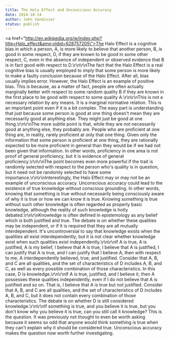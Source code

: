 ```yaml
---
title: The Halo Effect and Unconscious Accuracy
date: 2014-10-14
author: John Vandivier
status: publish
---
```


<a href=\"http://en.wikipedia.org/w/index.php?title=Halo_effect&amp;oldid=628757205\">The Halo Effect</a> is a cognitive bias in which a person, A, is more likely to believe that another person, B, is good in some respect, D, if they are known to be good in some other respect, C, even in the absence of independent or observed evidence that B is in fact good with respect to D.\r\n\r\nThe fact that the Halo Effect is a real cognitive bias is usually employed to imply that some person is more likely to make a faulty conclusion because of the Halo Effect. After all, bias usually implies error. However, the Halo Effect is an example of positive bias. This is because, as a matter of fact, people are often actually marginally better with respect to some random quality B if they are known in the first place to be good with respect to some quality A.\r\n\r\nThis is not a necessary relation by any means. It is a marginal normative relation. This is an important point even if it is a bit complex. The easy part is understanding that just because some person is good at one thing doesn't mean they are necessarily good at anything else. They might just be good at one thing.\r\n\r\nThe more subtle point is that, while they are not necessarily good at anything else, they probably are. People who are proficient at one thing are, in reality, rarely proficient at only that one thing. Given only the information that some person is proficient at one thing, they are rationally expected to be more proficient in general than they would be if we had not been given that information. In other words, proficiency in one area is not proof of general proficiency, but it is evidence of general proficiency.\r\n\r\nThe point becomes even more powerful if the trait is randomly selected with respect to the person who's quality is in question, but it need not be randomly selected to have some importance.\r\n\r\nInterestingly, the Halo Effect may or may not be an example of unconscious accuracy. Unconscious accuracy could lead to the existence of true knowledge without conscious grounding. In other words, knowing that something is true without necessarily being consciously aware of why it is true or how we can know it is true. Knowing something is true without such other knowledge is often regarded as properly basic knowledge, although the reality of such knowledge is hotly debated.\r\n\r\nKnowledge is often defined in epistemology as any belief which is both justified and true. The debate is on whether these qualities may be independent, or if it is required that they are all mutually interdependent. It's uncontroversial to say that knowledge exists when the qualities all exist interdependently, but it is not clear whether knowledge exist when such qualities exist independently.\r\n\r\nIf A is true, A is justified, A is my belief, I believe that A is true, I believe that A is justified, I can justify that A is true, and I can justify that I believe A, then with respect to me, A interdependently believed, true, and justified. Consider that A, B, and C are all qualities, and the set of characteristics of D includes A, B, and C, as well as every possible combination of those characteristics. In this case, D is knowledge.\r\n\r\nIf A is true, justified, and I believe it, then A possesses these qualities independently, even if I do not believe that A is justified and so on. That is, I believe that A is true but not justified. Consider that A, B, and C are all qualities, and the set of characteristics of D includes A, B, and C, but it does not contain every combination of those characteristics. The debate is on whether D is still considered knowledge.\r\n\r\nIf something is true, and you believe it is true, but you don't know why you believe it is true, can you still call it knowledge? This is the question. It was previously not thought to even be worth asking because it seems so odd that anyone would think something is true when they can't explain why it should be considered true. Unconscious accuracy makes the question now worth further investigating.